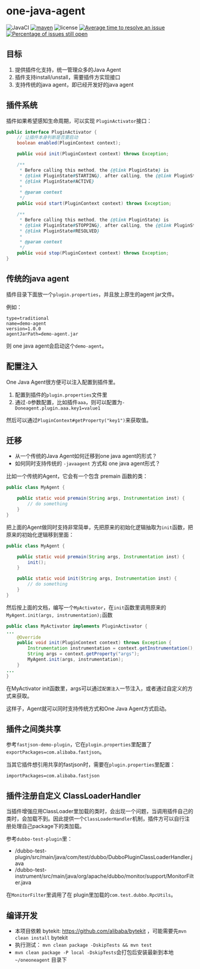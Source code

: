 # one-java-agent
![JavaCI](https://github.com/alibaba/one-java-agent/workflows/JavaCI/badge.svg)
[![maven](https://img.shields.io/maven-central/v/com.alibaba/one-java-agent.svg)](https://search.maven.org/search?q=g:com.alibaba%20AND%20a:one-java-agent*)
![license](https://img.shields.io/github/license/alibaba/one-java-agent.svg)
[![Average time to resolve an issue](http://isitmaintained.com/badge/resolution/alibaba/one-java-agent.svg)](http://isitmaintained.com/project/alibaba/one-java-agent "Average time to resolve an issue")
[![Percentage of issues still open](http://isitmaintained.com/badge/open/alibaba/one-java-agent.svg)](http://isitmaintained.com/project/alibaba/one-java-agent "Percentage of issues still open")

## 目标

1. 提供插件化支持，统一管理众多的Java Agent
2. 插件支持install/unstall，需要插件方实现接口
3. 支持传统的java agent，即已经开发好的java agent


## 插件系统

插件如果希望感知生命周期，可以实现 `PluginActivator`接口：

```java
public interface PluginActivator {
    // 让插件本身判断是否要启动
    boolean enabled(PluginContext context);

    public void init(PluginContext context) throws Exception;

    /**
     * Before calling this method, the {@link PluginState} is
     * {@link PluginState#STARTING}, after calling, the {@link PluginState} is
     * {@link PluginState#ACTIVE}
     *
     * @param context
     */
    public void start(PluginContext context) throws Exception;

    /**
     * Before calling this method, the {@link PluginState} is
     * {@link PluginState#STOPPING}, after calling, the {@link PluginState} is
     * {@link PluginState#RESOLVED}
     *
     * @param context
     */
    public void stop(PluginContext context) throws Exception;
}
```



## 传统的java agent

插件目录下面放一个`plugin.properties`，并且放上原生的agent jar文件。

例如：

```
type=traditional
name=demo-agent
version=1.0.0
agentJarPath=demo-agent.jar
```

则 one java agent会启动这个`demo-agent`。

## 配置注入

One Java Agent很方便可以注入配置到插件里。

1. 配置到插件的`plugin.properties`文件里
2. 通过`-D`参数配置，比如插件`aaa`，则可以配置为`-Doneagent.plugin.aaa.key1=value1`

然后可以通过`PluginContext#getProperty("key1")`来获取值。

## 迁移

* 从一个传统的Java Agent如何迁移到one java agent的形式？
* 如何同时支持传统的 `-javaagent` 方式和 one java agent形式？

比如一个传统的Agent，它会有一个包含 premain 函数的类：

```java
public class MyAgent {

    public static void premain(String args, Instrumentation inst) {
        // do something
    }
}
```

把上面的Agent做同时支持非常简单，先把原来的初始化逻辑抽取为`init`函数，把原来的初始化逻辑移到里面：

```java
public class MyAgent {

    public static void premain(String args, Instrumentation inst) {
        init();
    }

    public static void init(String args, Instrumentation inst) {
        // do something
    }
}
```

然后按上面的文档，编写一个`MyActivator`，在`init`函数里调用原来的`MyAgent.init(args, instrumentation);`函数

```java
public class MyActivator implements PluginActivator {
...
    @Override
    public void init(PluginContext context) throws Exception {
        Instrumentation instrumentation = context.getInstrumentation();
        String args = context.getProperty("args");
        MyAgent.init(args, instrumentation);
    }
...
}
```

在MyActivator init函数里，args可以通过`配置注入`一节注入，或者通过自定义的方式来获取。

这样子，Agent就可以同时支持传统方式和One Java Agent方式启动。


## 插件之间类共享

参考`fastjson-demo-plugin`，它在`plugin.properties`里配置了`exportPackages=com.alibaba.fastjson`。

当其它插件想引用共享的fastjson时，需要在`plugin.properties`里配置：

```
importPackages=com.alibaba.fastjson
```

## 插件注册自定义 ClassLoaderHandler

当插件增强应用ClassLoader里加载的类时，会出现一个问题，当调用插件自己的类时，会加载不到。因此提供一个`ClassLoaderHandler`机制，插件方可以自行注册处理自己package下的类加载。

参考`dubbo-test-plugin`里：

* /dubbo-test-plugin/src/main/java/com/test/dubbo/DubboPluginClassLoaderHandler.java
* /dubbo-test-instrument/src/main/java/org/apache/dubbo/monitor/support/MonitorFilter.java

在`MonitorFilter`里调用了在 plugin里加载的`com.test.dubbo.RpcUtils`。


## 编译开发

* 本项目依赖 bytekit: https://github.com/alibaba/bytekit ，可能需要先`mvn clean install` bytekit
* 执行测试： `mvn clean package -DskipTests && mvn test`
* `mvn clean package -P local -DskipTests`会打包后安装最新到本地 `~/oneoneagent` 目录下
